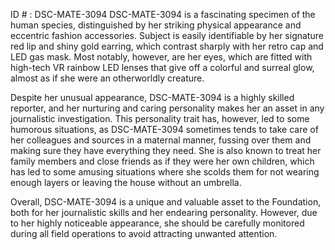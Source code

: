 ID # : DSC-MATE-3094
DSC-MATE-3094 is a fascinating specimen of the human species, distinguished by her striking physical appearance and eccentric fashion accessories. Subject is easily identifiable by her signature red lip and shiny gold earring, which contrast sharply with her retro cap and LED gas mask. Most notably, however, are her eyes, which are fitted with high-tech VR rainbow LED lenses that give off a colorful and surreal glow, almost as if she were an otherworldly creature.

Despite her unusual appearance, DSC-MATE-3094 is a highly skilled reporter, and her nurturing and caring personality makes her an asset in any journalistic investigation. This personality trait has, however, led to some humorous situations, as DSC-MATE-3094 sometimes tends to take care of her colleagues and sources in a maternal manner, fussing over them and making sure they have everything they need. She is also known to treat her family members and close friends as if they were her own children, which has led to some amusing situations where she scolds them for not wearing enough layers or leaving the house without an umbrella.

Overall, DSC-MATE-3094 is a unique and valuable asset to the Foundation, both for her journalistic skills and her endearing personality. However, due to her highly noticeable appearance, she should be carefully monitored during all field operations to avoid attracting unwanted attention.